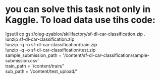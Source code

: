 # you can solve this task not only in Kaggle. To load data use tihs code:  
!gsutil cp gs://oleg-zyablov/skillfactory/sf-dl-car-classification.zip .  
!unzip sf-dl-car-classification.zip  
!unzip -q -o sf-dl-car-classification/train.zip  
!unzip -q -o sf-dl-car-classification/test.zip  
sample_submission_path = '/content/sf-dl-car-classification/sample-submission.csv'  
train_path = '/content/train/'  
sub_path = '/content/test_upload/'  
